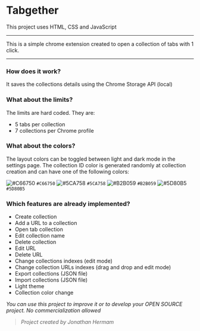 # Tabgether
This project uses HTML, CSS and JavaScript

---

This is a simple chrome extension created to open a collection of tabs with 1 click.

---

### How does it work?
It saves the collections details using the Chrome Storage API (local)

### What about the limits?
The limits are hard coded. They are:
- 5 tabs per collection
- 7 collections per Chrome profile

### What about the colors?
The layout colors can be toggled between light and dark mode in the settings page.
The collection ID color is generated randomly at collection creation and can have one of the following colors:

![#C66750](https://placehold.co/15x15/C66750/C66750.png) `#C66750`
![#5CA758](https://placehold.co/15x15/5CA758/5CA758.png) `#5CA758`
![#B2B059](https://placehold.co/15x15/B2B059/C66750.png) `#B2B059`
![#5D80B5](https://placehold.co/15x15/5D80B5/5D80B5.png) `#5D80B5`

### Which features are already implemented?
- Create collection
- Add a URL to a collection
- Open tab collection
- Edit collection name
- Delete collection
- Edit URL
- Delete URL
- Change collections indexes (edit mode)
- Change collection URLs indexes (drag and drop and edit mode)
- Export collections (JSON file)
- Import collections (JSON file)
- Light theme
- Collection color change

*You can use this project to improve it or to develop your OPEN SOURCE project. No commercialization allowed*

> *Project created by Jonathan Hermam*